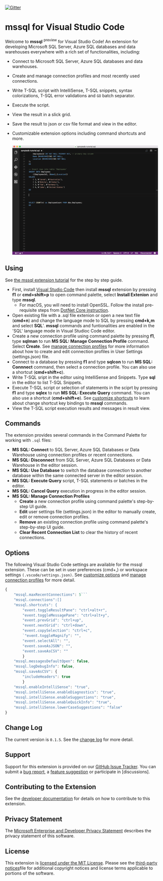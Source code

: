 [![Gitter](https://img.shields.io/badge/chat-on%20gitter-blue.svg)](https://gitter.im/Microsoft/mssql)

# mssql for Visual Studio Code

Welcome to **mssql** <sup>preview</sup> for Visual Studio Code! An extension for developing Microsoft SQL Server, Azure SQL databases and data warehouses everywhere with a rich set of functionalities, including:

* Connect to Microsoft SQL Server, Azure SQL databases and data warehouses.
* Create and manage connection profiles and most recently used connections.
* Write T-SQL script with IntelliSense, T-SQL snippets, syntax colorizations, T-SQL error validations and ```GO``` batch separator.
* Execute the script.
* View the result in a slick grid.
* Save the result to json or csv file format and view in the editor.
* Customizable extension options including command shortcuts and more.

    <img src="./images/mssql-demo.gif" alt="feature demo" style="width: 640px;" />

## Using
See [the mssql extension tutorial] for the step by step guide.
* First, install [Visual Studio Code] then install **mssql** extension by pressing **f1** or **cmd+shift+p** to open command palette, select **Install Extenion** and type **mssql**.
    * For macOS, you will need to install OpenSSL. Follow the install pre-requisite steps from [DotNet Core instruction].
* Open existing file with a .sql file extenion or open a new text file (**cmd+n**) and change the language mode to SQL by pressing **cmd+k,m** and select **SQL**'. **mssql** commands and funtionalities are enabled in the 'SQL' language mode in Visual Studioc Code editor.
* Create a new connection profile using command palette by pressing **f1**, type **sqlman** to run **MS SQL: Manage Connection Profile** command. Select **Create**. See [manage connection profiles] for more information about how to create and edit connection profiles in User Settings (settings.json) file.
* Connect to a database by pressing **f1** and type **sqlcon** to run **MS SQL: Connnect** command, then select a connection profile. You can also use a shortcut (**cmd+shift+c**).
* Write T-SQL sript in the editor using IntelliSense and Snippets. Type **sql** in the editor to list T-SQL Snippets.
* Execute T-SQL script or selection of statements in the sciprt by pressing **f1** and type **sqlex** to run **MS SQL: Execute Query** command. You can also use a shortcut (**cmd+shift+e**). See [customize shortcuts] to learn about change shortcut key bindings to **mssql** commands.
* View the T-SQL script execution results and messages in result view.

## Commands
The extension provides several commands in the Command Palette for working with ```.sql``` files:
* **MS SQL: Connect** to SQL Server, Azure SQL Databases or Data Warehouse using connection profiles or recent connections.
* **MS SQL: Disconnect** from SQL Server, Azure SQL Databases or Data Warehouse in the editor session.
* **MS SQL: Use Database** to switch the database connection to another database within the same connected server in the editor session.
* **MS SQL: Execute Query** script, T-SQL statements or batches in the editor.
* **MS SQL: Cancel Query** execution in progress in the editor session.
* **MS SQL: Manage Connection Profiles**
    * **Create** a new connection profile using command palette's step-by-step UI guide.
    * **Edit** user settings file (settings.json) in the editor to manually create, edit or remove connection profiles.
    * **Remove** an existing connection profile using command palette's step-by-step UI guide.
    * **Clear Recent Connection List** to clear the history of recent connections.

## Options
The following Visual Studio Code settings are available for the mssql extension. These can be set in user preferences (cmd+,) or workspace settings ```(.vscode/settings.json)```.
See [customize options] and [manage connection profiles] for more detail.

```javascript
{
    "mssql.maxRecentConnections": 5```
    "mssql.connections":[]
    "mssql.shortcuts": {
        "event.toggleResultPane": "ctrl+alt+r",
        "event.toggleMessagePane": "ctrl+alt+y",
        "event.prevGrid": "ctrl+up",
        "event.nextGrid": "ctrl+down",
        "event.copySelection": "ctrl+c",
        `"event.toggleMagnify": "",
        "event.selectAll": "",
        "event.saveAsJSON": "",
        "event.saveAsCSV": ""
        }
    "mssql.messagesDefaultOpen": false,
    "mssql.logDebugInfo": false,
    "mssql.saveAsCSV": {
        "includeHeaders": true
        }
    "mssql.enableIntelliSense": "true",
	"mssql.intelliSense.enableDiagnostics": "true",
	"mssql.intelliSense.enableSuggestions": "true",
	"mssql.intelliSense.enableQuickInfo": "true",
    "mssql.intelliSense.lowerCaseSuggestions": "false"
}
```
## Change Log
The current version is ```0.1.5```. See the [change log] for more detail.

## Support
Support for this extension is provided on our [GitHub Issue Tracker]. You can submit a [bug report], a [feature suggestion] or participate in [discussions].

## Contributing to the Extension
See the [developer documentation] for details on how to contribute to this extension.

## Privacy Statement
The [Microsoft Enterprise and Developer Privacy Statement] describes the privacy statement of this software.

## License
This extension is [licensed under the MIT License]. Please see the [third-party notices]file for additional copyright notices and license terms applicable to portions of the software.

[the mssql extension tutorial]:https://github.com/Microsoft/vscode-mssql/wiki/getting-started
[Visual Studio Code]: https://code.visualstudio.com/#alt-downloads
[DotNet Core instruction]:https://www.microsoft.com/net/core#macos
[manage connection profiles]:https://github.com/Microsoft/vscode-mssql/wiki/manage-connection-profiles
[customize shortcuts]:https://github.com/Microsoft/vscode-mssql/wiki/customize-shortcuts
[customize options]:https://github.com/Microsoft/vscode-mssql/wiki/customize-options
[change log]: ./ChangeLog.md
[GitHub Issue Tracker]:https://github.com/Microsoft/vscode-mssql/issues
[bug report]:https://github.com/Microsoft/vscode-mssql/issues/new
[feature suggestion]:https://github.com/Microsoft/vscode-mssql/issues/new
[developer documentation]:https://github.com/Microsoft/vscode-mssql/wiki/contributing
[Microsoft Enterprise and Developer Privacy Statement]:https://go.microsoft.com/fwlink/?LinkId=786907&lang=en7
[licensed under the MIT License]:./LICENSE.txt
[third-party notices]:ThirdPartyNotices.txt
